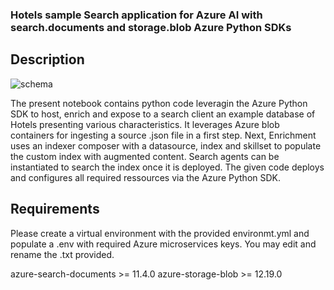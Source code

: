 ### Hotels sample Search application for Azure AI with search.documents and storage.blob Azure Python SDKs

## Description

![schema](skill-archi.png)

The present notebook contains python code leveragin the Azure Python SDK to host, enrich and expose to a search client an example database of Hotels presenting various characteristics. It leverages Azure blob containers for ingesting a source .json file in a first step. Next, Enrichment uses an indexer composer with a datasource, index and skillset to populate the custom index with augmented content. Search agents can be instantiated to search the index once it is deployed.
The given code deploys and configures all required ressources via the Azure Python SDK.

## Requirements

Please create a virtual environment with the provided environmt.yml and populate a .env with required Azure microservices keys. You may edit and rename the .txt provided.

azure-search-documents >= 11.4.0
azure-storage-blob >= 12.19.0